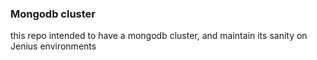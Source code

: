 ### Mongodb cluster
this repo intended to have a mongodb cluster, and maintain its sanity on Jenius environments
